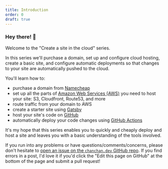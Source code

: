 ```yaml
---
title: Introduction
order: 0
draft: true
---
```


### Hey there! 👋

Welcome to the "Create a site in the cloud" series.

In this series we'll purchase a domain, set up and configure cloud hosting, create a basic site, and configure automatic deployments so that changes to your site are automatically pushed to the cloud.

You'll learn how to:

- purchase a domain from [Namecheap]
- set up all the parts of [Amazon Web Services (AWS)][aws] you need to host your site: S3, Cloudfront, Route53, and more
- route traffic from your domain to AWS
- create a starter site using [Gatsby]
- host your site's code on [GitHub]
- automatically deploy your code changes using [GitHub Actions]

It's my hope that this series enables you to quickly and cheaply deploy and host a site and leaves you with a basic understanding of the tools involved.

If you run into any problems or have questions/comments/concerns, please don't hesitate to [open an issue on the `chanchan.dev` GitHub repo][github/chanchan.dev]. If you find errors in a post, I'd love it if you'd click the "Edit this page on GitHub" at the bottom of the page and submit a pull request!

[namecheap]: https://www.namecheap.com/
[aws]: https://aws.amazon.com/
[gatsby]: https://gatsbyjs.org/
[github]: https://github.com/
[github actions]: https://github.com/features/actions
[github/chanchan.dev]: https://github.com/with-heart/chanchan.dev/issues
